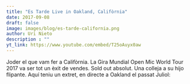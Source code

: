 ```yaml
---
title: "Es Tarde Live in Oakland, Califòrnia"
date: 2017-09-08
draft: false
image: images/blog/es-tarde-california.png
author: Uri Nieto
description : ""
yt_link: https://www.youtube.com/embed/T25oAuyx0aw
---
```


Joder el que vam fer a Califòrnia. La Gira Mundial Open Mic World Tour 2017 va ser tot un èxit de vendes. Sold out absolut. Una colleja a su hijo flipante. Aquí teniu un extret, en directe a Oakland el passat Juliol:
